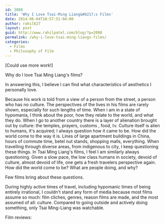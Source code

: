 ```yaml
---
id: 2088
title: 'Why I Love Tsai-Ming Liang&#8217;s Films'
date: 2014-06-04T18:57:51-04:00
author: rahil627
layout: post
guid: http://www.rahilpatel.com/blog/?p=2088
permalink: /why-i-love-tsai-ming-liangs-films/
categories:
  - Films
  - Philosophy of Film
---
```

[Could use more work!]

Why do I love Tsai Ming Liang's films?

In answering this, I believe I can find what characteristics of aesthetics I personally love.

Because his work is told from a view of a person from the street, a person who has no culture. The perspectives of the lives in his films are rarely shown, especially for such lengths of time. When i am in a state of hypomania, I think about the poor, how they relate to the world, and what they do. When I go to another country there is a layer of alienation brought out by culture: the temples, prayers, customs , food, tv. Culture itself is alien to humans, it's acquired; I always question how it came to be. How did the world come to the way it is. Lines of large apartment buildings in China, hours of commute time, betel nut stands, shopping malls, everything. When travelling through diverse areas, from indigenous to city, I keep questioning these things. In Tsai Ming Liang's films, I feel I am similarly always questioning. Given a slow pace, the low class humans in society, devoid of culture, almost devoid of life, one gets a fresh travelers perspective again. How did the world come to be? What are people doing, and why?

Few films bring about these questions.

During highly active times of travel, including hypomanic times of being entirely irrational, I couldn't stand any form of media because most films assume so much: film cliches, genres, reason films are made, and the most assumed of all: culture. Compared to going outside and actively doing something, only Tsai Ming-Liang was watchable.

Film reviews: